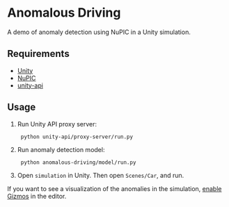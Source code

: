 # Anomalous Driving

A demo of anomaly detection using NuPIC in a Unity simulation.

## Requirements

- [Unity](https://unity3d.com/)
- [NuPIC](https://github.com/numenta/nupic)
- [unity-api](https://github.com/chetan51/unity-api)

## Usage

1. Run Unity API proxy server:

        python unity-api/proxy-server/run.py

2. Run anomaly detection model:

        python anomalous-driving/model/run.py

3. Open `simulation` in Unity. Then open `Scenes/Car`, and run.

If you want to see a visualization of the anomalies in the simulation, [enable Gizmos](http://www.attiliocarotenuto.com/83-articles-tutorials/unity/297-unity-3-visual-debugging-using-gizmos) in the editor.
